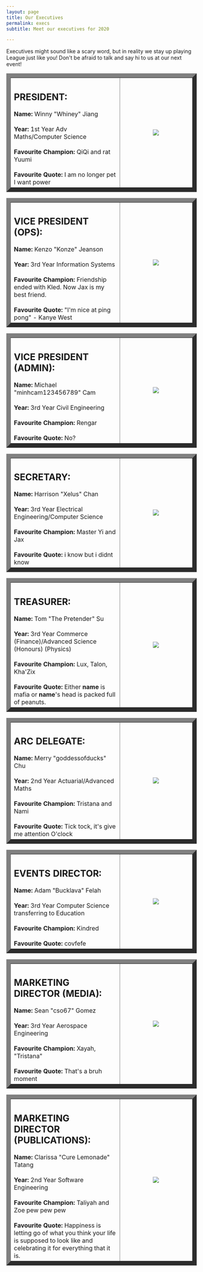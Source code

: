 ```yaml
---
layout: page
title: Our Executives
permalink: execs
subtitle: Meet our executives for 2020

---
```

Executives might sound like a scary word, but in reality we stay up playing League just like you! Don't be afraid to talk and say hi to us at our next event!

<table border="11"> <tr> <td style="width: 60%;"> <h2><b> PRESIDENT:</b></h2> <b>Name:</b> Winny "Whiney" Jiang  
<br> <br> <b>Year:</b> 1st Year Adv Maths/Computer Science   
<br> <br> <b>Favourite Champion:</b> QiQi and rat Yuumi   
<br> <br> <b>Favourite Quote:</b> I am no longer pet I want power   
</td>   
<td style="text-align: center;"> <img src="https://unswlolsoc.github.io/LoLSocWebpage/uploads/IMG_2374.jpg"> </td> </tr> </table>

<p></p>
<p></p>

<table border="11">
<tr>
<td style="width: 60%; ">
<h2><b> VICE PRESIDENT (OPS):</b></h2>
<b>Name:</b> Kenzo "Konze" Jeanson
<br> <br> <b>Year:</b> 3rd Year Information Systems
<br> <br> <b>Favourite Champion:</b> Friendship ended with Kled. Now Jax is my best friend.
<br> <br> <b>Favourite Quote:</b> "I'm nice at ping pong" - Kanye West
</td>
<td style="text-align: center;">
<img src="https://unswlolsoc.github.io/LoLSocWebpage/uploads/IMG_2395.jpg">
</td>
</tr>
</table>

<p></p>
<p></p>

<table border="11">
<tr>
<td style="width: 60%;">
<h2><b> VICE PRESIDENT (ADMIN):</b></h2>
<b>Name:</b> Michael "minhcam123456789" Cam
<br> <br> <b>Year:</b> 3rd Year Civil Engineering
<br> <br> <b>Favourite Champion:</b> Rengar
<br> <br> <b>Favourite Quote:</b> No?
</td>
<td style="text-align: center;">
<img src="https://unswlolsoc.github.io/LoLSocWebpage/uploads/IMG_2391.jpg">
</td>
</tr>
</table>

<p></p>
<p></p>

<table border="11">
<tr>
<td style="width: 60%; ">
<h2><b> SECRETARY:</b></h2>
<b>Name:</b> Harrison "Xelus" Chan
<br> <br> <b>Year:</b> 3rd Year Electrical Engineering/Computer Science
<br> <br> <b>Favourite Champion:</b> Master Yi and Jax
<br> <br> <b>Favourite Quote:</b> i know but i didnt know
</td>
<td style="text-align: center;">
<img src="https://unswlolsoc.github.io/LoLSocWebpage/uploads/IMG_2412.jpg">
</td>
</tr>
</table>

<p></p>
<p></p>

<table border="11">
<tr>
<td style="width: 60%; ">
<h2><b> TREASURER:</b></h2>
<b>Name:</b> Tom "The Pretender" Su
<br> <br> <b>Year:</b> 3rd Year Commerce (Finance)/Advanced Science (Honours) (Physics)
<br> <br> <b>Favourite Champion:</b> Lux, Talon, Kha'Zix
<br> <br> <b>Favourite Quote:</b> Either <strong>name</strong> is mafia or <strong>name</strong>'s head is packed full of peanuts.
</td>
<td style="text-align: center;">
<img src="https://unswlolsoc.github.io/LoLSocWebpage/uploads/IMG_2389.jpg">
</td>
</tr>
</table>

<p></p>
<p></p>

<table border="11">
<tr>
<td style="width: 60%; ">
<h2><b> ARC DELEGATE:</b></h2>
<b>Name:</b> Merry "goddessofducks" Chu
<br> <br> <b>Year:</b> 2nd Year Actuarial/Advanced Maths
<br> <br> <b>Favourite Champion:</b> Tristana and Nami
<br> <br> <b>Favourite Quote:</b> Tick tock, it's give me attention O'clock
</td>
<td style="text-align: center;">
<img src="https://unswlolsoc.github.io/LoLSocWebpage/uploads/IMG_2409.jpg">
</td>
</tr>
</table>

<p></p>
<p></p>

<table border="11">
<tr>
<td style="width: 60%; ">
<h2><b> EVENTS DIRECTOR:</b></h2>
<b>Name:</b> Adam "Bucklava" Felah
<br> <br> <b>Year:</b> 3rd Year Computer Science transferring to Education
<br> <br> <b>Favourite Champion:</b> Kindred
<br> <br> <b>Favourite Quote:</b> covfefe
</td>
<td style="text-align: center;">
<img src="https://unswlolsoc.github.io/LoLSocWebpage/uploads/IMG_2383.jpg">
</td>
</tr>
</table>

<p></p>
<p></p>

<table border="11">
<tr>
<td style="width: 60%; ">
<h2><b> MARKETING DIRECTOR (MEDIA):</b></h2>
<b>Name:</b> Sean "cso67" Gomez
<br> <br> <b>Year:</b> 3rd Year Aerospace Engineering
<br> <br> <b>Favourite Champion:</b> Xayah, "Tristana"
<br> <br> <b>Favourite Quote:</b> That's a bruh moment
</td>
<td style="text-align: center;">
<img src="https://unswlolsoc.github.io/LoLSocWebpage/uploads/IMG_2338.jpg">
</td>
</tr>
</table>

<p></p>
<p></p>

<table border="11">
<tr>
<td style="width: 60%; ">
<h2><b> MARKETING DIRECTOR (PUBLICATIONS):</b></h2>
<b>Name:</b> Clarissa "Cure Lemonade" Tatang
<br> <br> <b>Year:</b> 2nd Year Software Engineering
<br> <br> <b>Favourite Champion:</b> Taliyah and Zoe pew pew pew
<br> <br> <b>Favourite Quote:</b> Happiness is letting go of what you think your life is supposed to look like and celebrating it for everything that it is.
</td>
<td style="text-align: center;">
<img src="https://unswlolsoc.github.io/LoLSocWebpage/uploads/IMG_2335.jpg">
</td>
</tr>
</table>